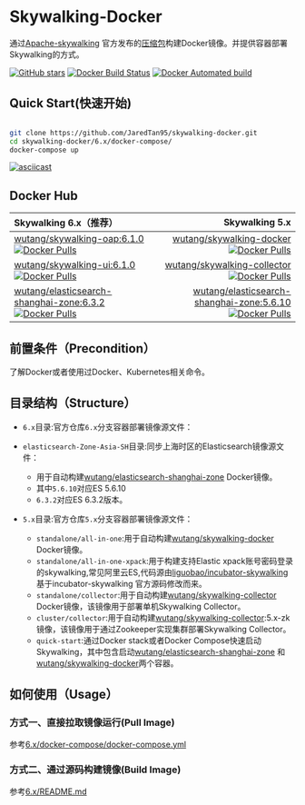 # Skywalking-Docker

通过[Apache-skywalking](https://github.com/apache/incubator-skywalking/)
官方发布的[压缩包](https://skywalking.incubator.apache.org/)构建Docker镜像。并提供容器部署Skywalking的方式。

[![GitHub stars](https://img.shields.io/github/stars/JaredTan95/skywalking-docker.svg?style=for-the-badge&label=Stars&logo=github)](https://github.com/JaredTan95/skywalking-docker) [![Docker Build Status](https://img.shields.io/docker/build/wutang/skywalking-docker.svg)](https://hub.docker.com/r/wutang/skywalking-docker/) [![Docker Automated build](https://img.shields.io/docker/automated/wutang/skywalking-docker.svg)](https://hub.docker.com/r/wutang/skywalking-docker/builds/)

## Quick Start(快速开始)

```bash

git clone https://github.com/JaredTan95/skywalking-docker.git
cd skywalking-docker/6.x/docker-compose/
docker-compose up

```

[![asciicast](https://asciinema.org/a/rwZPy0SROmI1we0Na5Q4W6dRG.svg)](https://asciinema.org/a/rwZPy0SROmI1we0Na5Q4W6dRG)

## Docker Hub

| Skywalking 6.x（推荐） | Skywalking 5.x| 
| :------| ------: |
| [wutang/skywalking-oap:6.1.0](https://hub.docker.com/r/wutang/skywalking-oap/) [![Docker Pulls](https://img.shields.io/docker/pulls/wutang/skywalking-oap.svg)](https://hub.docker.com/r/wutang/skywalking-oap/)| [wutang/skywalking-docker](https://hub.docker.com/r/wutang/skywalking-docker/) [![Docker Pulls](https://img.shields.io/docker/pulls/wutang/skywalking-docker.svg)](https://hub.docker.com/r/wutang/skywalking-docker/) | 
| [wutang/skywalking-ui:6.1.0](https://hub.docker.com/r/wutang/skywalking-ui/) [![Docker Pulls](https://img.shields.io/docker/pulls/wutang/skywalking-ui.svg)](https://hub.docker.com/r/wutang/skywalking-ui/) | [wutang/skywalking-collector](https://hub.docker.com/r/wutang/skywalking-collector/) [![Docker Pulls](https://img.shields.io/docker/pulls/wutang/skywalking-collector.svg)](https://hub.docker.com/r/wutang/skywalking-collector/)|
|[wutang/elasticsearch-shanghai-zone:6.3.2](https://hub.docker.com/r/wutang/elasticsearch-shanghai-zone/) [![Docker Pulls](https://img.shields.io/docker/pulls/wutang/elasticsearch-shanghai-zone.svg)](https://hub.docker.com/r/wutang/elasticsearch-shanghai-zone/)|[wutang/elasticsearch-shanghai-zone:5.6.10](https://hub.docker.com/r/wutang/elasticsearch-shanghai-zone/) [![Docker Pulls](https://img.shields.io/docker/pulls/wutang/elasticsearch-shanghai-zone.svg)](https://hub.docker.com/r/wutang/elasticsearch-shanghai-zone/)|

## 前置条件（Precondition）

 了解Docker或者使用过Docker、Kubernetes相关命令。

## 目录结构（Structure）

- `6.x`目录:官方仓库`6.x`分支容器部署镜像源文件：

- `elasticsearch-Zone-Asia-SH`目录:同步上海时区的Elasticsearch镜像源文件：

  - 用于自动构建[wutang/elasticsearch-shanghai-zone](https://hub.docker.com/r/wutang/elasticsearch-shanghai-zone/) Docker镜像。
  - 其中`5.6.10`对应ES 5.6.10
  - `6.3.2`对应ES 6.3.2版本。

- `5.x`目录:官方仓库`5.x`分支容器部署镜像源文件：

  - `standalone/all-in-one`:用于自动构建[wutang/skywalking-docker](https://hub.docker.com/r/wutang/skywalking-docker/) Docker镜像。
  - `standalone/all-in-one-xpack`:用于构建支持Elastic xpack账号密码登录的skywalking,常见阿里云ES,代码源由[liguobao/incubator-skywalking](https://github.com/liguobao/incubator-skywalking)基于incubator-skywalking 官方源码修改而来。
  - `standalone/collector`:用于自动构建[wutang/skywalking-collector](https://hub.docker.com/r/wutang/skywalking-collector/) Docker镜像，该镜像用于部署单机Skywalking Collector。
  - `cluster/collector`:用于自动构建[wutang/skywalking-collector](https://hub.docker.com/r/wutang/skywalking-collector/):5.x-zk 镜像，该镜像用于通过Zookeeper实现集群部署Skywalking Collector。
  - `quick-start`:通过Docker stack或者Docker Compose快速启动Skywalking，其中包含启动[wutang/elasticsearch-shanghai-zone](https://hub.docker.com/r/wutang/elasticsearch-shanghai-zone/) 和[wutang/skywalking-docker](https://hub.docker.com/r/wutang/skywalking-docker/)两个容器。

## 如何使用（Usage）

### 方式一、直接拉取镜像运行(Pull Image)

参考[6.x/docker-compose/docker-compose.yml](6.x/docker-compose/docker-compose.yml)

### 方式二、通过源码构建镜像(Build Image)

参考[6.x/README.md](6.x/README.md)
